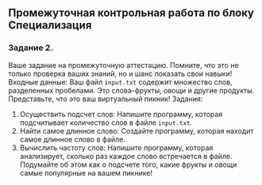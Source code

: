 ## Промежуточная контрольная работа по блоку Специализация
### Задание 2.
Ваше задание на промежуточную аттестацию. Помните, что это не только проверка ваших знаний, но и шанс показать свои навыки!
Входные данные:
Ваш файл `input.txt` содержит множество слов, разделенных пробелами. Это слова-фрукты, овощи и другие продукты. Представьте, что это ваш виртуальный пикник!
Задания:
1. Осуществить подсчет слов:
   Напишите программу, которая подсчитывает количество слов в
   файле `input.txt`.
2. Найти самое длинное слово:
   Создайте программу, которая находит самое длинное слово в
   файле.
3. Вычислить частоту слов:
   Напишите программу, которая анализирует, сколько раз каждое
   слово встречается в файле. Подумайте об этом как о подсчете того, какие фрукты и овощи самые популярные на вашем пикнике!
